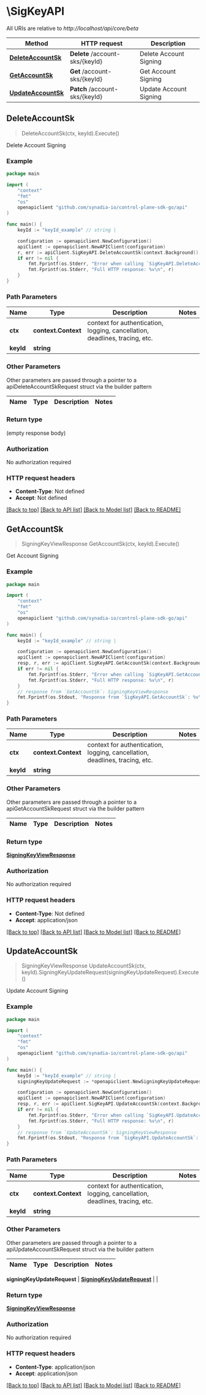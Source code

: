# \SigKeyAPI

All URIs are relative to *http://localhost/api/core/beta*

Method | HTTP request | Description
------------- | ------------- | -------------
[**DeleteAccountSk**](SigKeyAPI.md#DeleteAccountSk) | **Delete** /account-sks/{keyId} | Delete Account Signing
[**GetAccountSk**](SigKeyAPI.md#GetAccountSk) | **Get** /account-sks/{keyId} | Get Account Signing
[**UpdateAccountSk**](SigKeyAPI.md#UpdateAccountSk) | **Patch** /account-sks/{keyId} | Update Account Signing



## DeleteAccountSk

> DeleteAccountSk(ctx, keyId).Execute()

Delete Account Signing



### Example

```go
package main

import (
    "context"
    "fmt"
    "os"
    openapiclient "github.com/synadia-io/control-plane-sdk-go/api"
)

func main() {
    keyId := "keyId_example" // string | 

    configuration := openapiclient.NewConfiguration()
    apiClient := openapiclient.NewAPIClient(configuration)
    r, err := apiClient.SigKeyAPI.DeleteAccountSk(context.Background(), keyId).Execute()
    if err != nil {
        fmt.Fprintf(os.Stderr, "Error when calling `SigKeyAPI.DeleteAccountSk``: %v\n", err)
        fmt.Fprintf(os.Stderr, "Full HTTP response: %v\n", r)
    }
}
```

### Path Parameters


Name | Type | Description  | Notes
------------- | ------------- | ------------- | -------------
**ctx** | **context.Context** | context for authentication, logging, cancellation, deadlines, tracing, etc.
**keyId** | **string** |  | 

### Other Parameters

Other parameters are passed through a pointer to a apiDeleteAccountSkRequest struct via the builder pattern


Name | Type | Description  | Notes
------------- | ------------- | ------------- | -------------


### Return type

 (empty response body)

### Authorization

No authorization required

### HTTP request headers

- **Content-Type**: Not defined
- **Accept**: Not defined

[[Back to top]](#) [[Back to API list]](../README.md#documentation-for-api-endpoints)
[[Back to Model list]](../README.md#documentation-for-models)
[[Back to README]](../README.md)


## GetAccountSk

> SigningKeyViewResponse GetAccountSk(ctx, keyId).Execute()

Get Account Signing



### Example

```go
package main

import (
    "context"
    "fmt"
    "os"
    openapiclient "github.com/synadia-io/control-plane-sdk-go/api"
)

func main() {
    keyId := "keyId_example" // string | 

    configuration := openapiclient.NewConfiguration()
    apiClient := openapiclient.NewAPIClient(configuration)
    resp, r, err := apiClient.SigKeyAPI.GetAccountSk(context.Background(), keyId).Execute()
    if err != nil {
        fmt.Fprintf(os.Stderr, "Error when calling `SigKeyAPI.GetAccountSk``: %v\n", err)
        fmt.Fprintf(os.Stderr, "Full HTTP response: %v\n", r)
    }
    // response from `GetAccountSk`: SigningKeyViewResponse
    fmt.Fprintf(os.Stdout, "Response from `SigKeyAPI.GetAccountSk`: %v\n", resp)
}
```

### Path Parameters


Name | Type | Description  | Notes
------------- | ------------- | ------------- | -------------
**ctx** | **context.Context** | context for authentication, logging, cancellation, deadlines, tracing, etc.
**keyId** | **string** |  | 

### Other Parameters

Other parameters are passed through a pointer to a apiGetAccountSkRequest struct via the builder pattern


Name | Type | Description  | Notes
------------- | ------------- | ------------- | -------------


### Return type

[**SigningKeyViewResponse**](SigningKeyViewResponse.md)

### Authorization

No authorization required

### HTTP request headers

- **Content-Type**: Not defined
- **Accept**: application/json

[[Back to top]](#) [[Back to API list]](../README.md#documentation-for-api-endpoints)
[[Back to Model list]](../README.md#documentation-for-models)
[[Back to README]](../README.md)


## UpdateAccountSk

> SigningKeyViewResponse UpdateAccountSk(ctx, keyId).SigningKeyUpdateRequest(signingKeyUpdateRequest).Execute()

Update Account Signing



### Example

```go
package main

import (
    "context"
    "fmt"
    "os"
    openapiclient "github.com/synadia-io/control-plane-sdk-go/api"
)

func main() {
    keyId := "keyId_example" // string | 
    signingKeyUpdateRequest := *openapiclient.NewSigningKeyUpdateRequest(false) // SigningKeyUpdateRequest |  (optional)

    configuration := openapiclient.NewConfiguration()
    apiClient := openapiclient.NewAPIClient(configuration)
    resp, r, err := apiClient.SigKeyAPI.UpdateAccountSk(context.Background(), keyId).SigningKeyUpdateRequest(signingKeyUpdateRequest).Execute()
    if err != nil {
        fmt.Fprintf(os.Stderr, "Error when calling `SigKeyAPI.UpdateAccountSk``: %v\n", err)
        fmt.Fprintf(os.Stderr, "Full HTTP response: %v\n", r)
    }
    // response from `UpdateAccountSk`: SigningKeyViewResponse
    fmt.Fprintf(os.Stdout, "Response from `SigKeyAPI.UpdateAccountSk`: %v\n", resp)
}
```

### Path Parameters


Name | Type | Description  | Notes
------------- | ------------- | ------------- | -------------
**ctx** | **context.Context** | context for authentication, logging, cancellation, deadlines, tracing, etc.
**keyId** | **string** |  | 

### Other Parameters

Other parameters are passed through a pointer to a apiUpdateAccountSkRequest struct via the builder pattern


Name | Type | Description  | Notes
------------- | ------------- | ------------- | -------------

 **signingKeyUpdateRequest** | [**SigningKeyUpdateRequest**](SigningKeyUpdateRequest.md) |  | 

### Return type

[**SigningKeyViewResponse**](SigningKeyViewResponse.md)

### Authorization

No authorization required

### HTTP request headers

- **Content-Type**: application/json
- **Accept**: application/json

[[Back to top]](#) [[Back to API list]](../README.md#documentation-for-api-endpoints)
[[Back to Model list]](../README.md#documentation-for-models)
[[Back to README]](../README.md)

